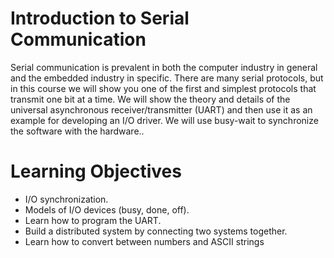 Introduction to Serial Communication
=================
Serial communication is prevalent in both the computer industry in general and the embedded industry in specific. There are many serial protocols, but in this course we will show you one of the first and simplest protocols that transmit one bit at a time. We will show the theory and details of the universal asynchronous receiver/transmitter (UART) and then use it as an example for developing an I/O driver. We will use busy-wait to synchronize the software with the hardware..

Learning Objectives
=================

* I/O synchronization.
* Models of I/O devices (busy, done, off).
* Learn how to program the UART.
* Build a distributed system by connecting two systems together.
* Learn how to convert between numbers and ASCII strings